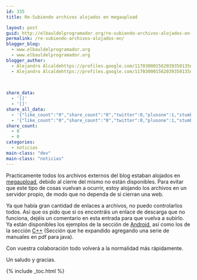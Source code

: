 ```yaml
---
id: 335
title: Re-Subiendo archivos alojados en megaupload

layout: post
guid: http://elbauldelprogramador.org/re-subiendo-archivos-alojados-en-megaupload/
permalink: /re-subiendo-archivos-alojados-en/
blogger_blog:
  - www.elbauldelprogramador.org
  - www.elbauldelprogramador.org
blogger_author:
  - Alejandro Alcaldehttps://profiles.google.com/117030001562039350135noreply@blogger.com
  - Alejandro Alcaldehttps://profiles.google.com/117030001562039350135noreply@blogger.com

  
  
share_data:
  - '[]'
  - '[]'
share_all_data:
  - '{"like_count":"0","share_count":"0","twitter":0,"plusone":1,"stumble":0,"pinit":0,"count":1,"time":1333551729}'
  - '{"like_count":"0","share_count":"0","twitter":0,"plusone":1,"stumble":0,"pinit":0,"count":1,"time":1333551729}'
share_count:
  - 0
  - 0
categories:
  - noticias
main-class: "dev"
main-class: "noticias"
---
```

Practicamente todos los archivos externos del blog estaban alojados en [megaupload][1], debido al cierre del mismo no están disponibles. Para evitar que este tipo de cosas vuelvan a ocurrir, estoy alojando los archivos en un servidor propio, de modo que no dependa de si cierran una web.

Ya que había gran cantidad de enlaces a archivos, no puedo controlarlos todos. Así que os pido que si os encontráis un enlace de descarga que no funciona, dejéis un comentario en esta entrada para que vuelva a subirlo. Ya están disponibles los ejemplos de la sección de [Android][2], así como los de la sección [C++][3] (Sección que he expandido agregando una serie de manuales en pdf para java).

Con vuestra colaboración todo volverá a la normalidad más rápidamente.

Un saludo y gracias.



 [1]: /secretos-peligrosos-de-megaupload-que
 [2]: /guia-de-desarrollo-android
 [3]: /manual-c

{% include _toc.html %}
